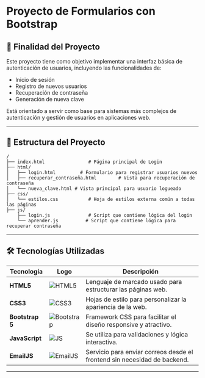 # Proyecto de Formularios con Bootstrap

## 🎯 Finalidad del Proyecto

Este proyecto tiene como objetivo implementar una interfaz básica de autenticación de usuarios, incluyendo las funcionalidades de:
- Inicio de sesión
- Registro de nuevos usuarios
- Recuperación de contraseña
- Generación de nueva clave

Está orientado a servir como base para sistemas más complejos de autenticación y gestión de usuarios en aplicaciones web.


---

## 📁 Estructura del Proyecto

```plaintext
/
├── index.html                # Página principal de Login
├── html/
│   ├── login.html         # Formulario para registrar usuarios nuevos
│   ├── recuperar_contraseña.html        # Vista para recuperación de contraseña
│   └── nueva_clave.html # Vista principal para usuario logueado
├── css/
│   └── estilos.css           # Hoja de estilos externa común a todas las páginas
├── js/
    ├── login.js              # Script que contiene lógica del login
    └── aprender.js          # Script que contiene lógica para recuperar contraseña
```

---

## 🛠️ Tecnologías Utilizadas

| Tecnología        | Logo                                                                 | Descripción                                                                 |
|------------------|----------------------------------------------------------------------|-----------------------------------------------------------------------------|
| **HTML5**        | ![HTML5](https://img.icons8.com/color/48/html-5--v1.png)              | Lenguaje de marcado usado para estructurar las páginas web.                |
| **CSS3**         | ![CSS3](https://img.icons8.com/color/48/css3.png)                     | Hojas de estilo para personalizar la apariencia de la web.                 |
| **Bootstrap 5**  | ![Bootstrap](https://img.icons8.com/color/48/bootstrap.png)           | Framework CSS para facilitar el diseño responsive y atractivo.             |
| **JavaScript**   | ![JS](https://img.icons8.com/color/48/javascript--v1.png)             | Se utiliza para validaciones y lógica interactiva.                         |
| **EmailJS**      | ![EmailJS](https://img.icons8.com/fluency/48/send-mass-email.png)     | Servicio para enviar correos desde el frontend sin necesidad de backend.   |

---